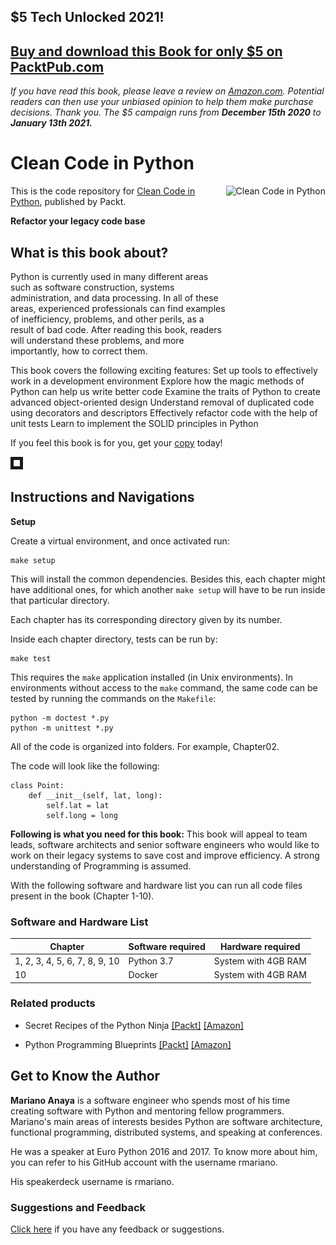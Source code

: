 ## $5 Tech Unlocked 2021!
[Buy and download this Book for only $5 on PacktPub.com](https://www.packtpub.com/product/clean-code-in-python/9781788835831)
-----
*If you have read this book, please leave a review on [Amazon.com](https://www.amazon.com/gp/product/1788835832).     Potential readers can then use your unbiased opinion to help them make purchase decisions. Thank you. The $5 campaign         runs from __December 15th 2020__ to __January 13th 2021.__*

# Clean Code in Python

<a href="https://www.packtpub.com/application-development/clean-code-python?utm_source=github&utm_medium=repository&utm_campaign=9781788835831 "><img src="https://d255esdrn735hr.cloudfront.net/sites/default/files/imagecache/ppv4_main_book_cover/B09608_MockupCoverNew.png" alt="Clean Code in Python" height="256px" align="right"></a>

This is the code repository for [Clean Code in Python](https://www.packtpub.com/application-development/clean-code-python?utm_source=github&utm_medium=repository&utm_campaign=9781788835831 ), published by Packt.

**Refactor your legacy code base**

## What is this book about?
Python is currently used in many different areas such as software construction, systems administration, and data processing. In all of these areas, experienced professionals can find examples of inefficiency, problems, and other perils, as a result of bad code. After reading this book, readers will understand these problems, and more importantly, how to correct them.

This book covers the following exciting features:
Set up tools to effectively work in a development environment 
Explore how the magic methods of Python can help us write better code 
Examine the traits of Python to create advanced object-oriented design 
Understand removal of duplicated code using decorators and descriptors 
Effectively refactor code with the help of unit tests 
Learn to implement the SOLID principles in Python 

If you feel this book is for you, get your [copy](https://www.amazon.com/dp/1788835832) today!

<a href="https://www.packtpub.com/?utm_source=github&utm_medium=banner&utm_campaign=GitHubBanner"><img src="https://raw.githubusercontent.com/PacktPublishing/GitHub/master/GitHub.png" 
alt="https://www.packtpub.com/" border="5" /></a>

## Instructions and Navigations

**Setup**

Create a virtual environment, and once activated run:

    make setup

This will install the common dependencies. Besides this, each chapter might
have additional ones, for which another ``make setup`` will have to be run
inside that particular directory.

Each chapter has its corresponding directory given by its number.

Inside each chapter directory, tests can be run by:

    make test

This requires the ``make`` application installed (in Unix environments).
In environments without access to the ``make`` command, the same code can be
tested by running the commands on the ``Makefile``:

    python -m doctest *.py
    python -m unittest *.py

All of the code is organized into folders. For example, Chapter02.

The code will look like the following:
```
class Point:
    def __init__(self, lat, long):
        self.lat = lat
        self.long = long
```

**Following is what you need for this book:**
This book will appeal to team leads, software architects and senior software engineers who would like to work on their legacy systems to save cost and improve efficiency. A strong understanding of Programming is assumed.

With the following software and hardware list you can run all code files present in the book (Chapter 1-10).
### Software and Hardware List
| Chapter | Software required | Hardware required |
| -------- | ------------------------------------ | ----------------------------------- |
|1, 2, 3, 4, 5, 6, 7, 8, 9, 10  |Python 3.7  |System with 4GB RAM  |
|10  |Docker  |System with 4GB RAM  |

### Related products
* Secret Recipes of the Python Ninja [[Packt]](https://www.packtpub.com/application-development/secret-recipes-python-ninja?utm_source=github&utm_medium=repository&utm_campaign=9781788294874 ) [[Amazon]](https://www.amazon.com/dp/1788294874)

* Python Programming Blueprints [[Packt]](https://www.packtpub.com/application-development/python-programming-blueprints?utm_source=github&utm_medium=repository&utm_campaign=9781786468161 ) [[Amazon]](https://www.amazon.com/dp/1786468166)

## Get to Know the Author
**Mariano Anaya**
is a software engineer who spends most of his time creating software with Python and mentoring fellow programmers. Mariano's main areas of interests besides Python are software architecture, functional programming, distributed systems, and speaking at conferences.

He was a speaker at Euro Python 2016 and 2017. To know more about him, you can refer to his GitHub account with the username rmariano.

His speakerdeck username is rmariano.


### Suggestions and Feedback
[Click here](https://docs.google.com/forms/d/e/1FAIpQLSdy7dATC6QmEL81FIUuymZ0Wy9vH1jHkvpY57OiMeKGqib_Ow/viewform) if you have any feedback or suggestions.


